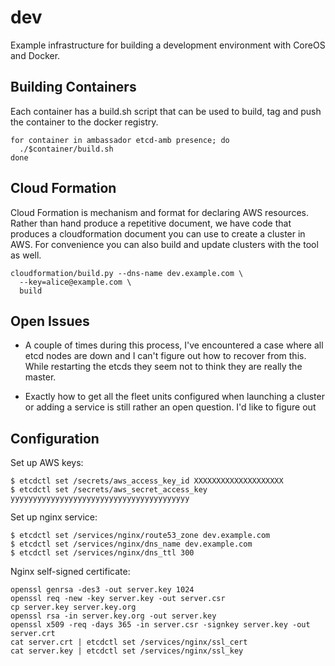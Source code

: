 dev
===

Example infrastructure for building a development environment with CoreOS and 
Docker.

Building Containers
-------------------

Each container has a build.sh script that can be used to build, tag and push
the container to the docker registry. 

    for container in ambassador etcd-amb presence; do
      ./$container/build.sh
    done

Cloud Formation
---------------

Cloud Formation is mechanism and format for declaring AWS resources. Rather than
hand produce a repetitive document, we have code that produces a cloudformation
document you can use to create a cluster in AWS. For convenience you can also 
build and update clusters with the tool as well. 

    cloudformation/build.py --dns-name dev.example.com \
      --key=alice@example.com \
      build

Open Issues
-----------

- A couple of times during this process, I've encountered a case where all
  etcd nodes are down and I can't figure out how to recover from this. While
  restarting the etcds they seem not to think they are really the master.

- Exactly how to get all the fleet units configured when launching a cluster or
  adding a service is still rather an open question. I'd like to figure out 
  
Configuration
-------------

Set up AWS keys:

    $ etcdctl set /secrets/aws_access_key_id XXXXXXXXXXXXXXXXXXXX
    $ etcdctl set /secrets/aws_secret_access_key yyyyyyyyyyyyyyyyyyyyyyyyyyyyyyyyyyyyyyyy
    
Set up nginx service:
    
    $ etcdctl set /services/nginx/route53_zone dev.example.com
    $ etcdctl set /services/nginx/dns_name dev.example.com
    $ etcdctl set /services/nginx/dns_ttl 300
  
Nginx self-signed certificate:

    openssl genrsa -des3 -out server.key 1024
    openssl req -new -key server.key -out server.csr
    cp server.key server.key.org
    openssl rsa -in server.key.org -out server.key
    openssl x509 -req -days 365 -in server.csr -signkey server.key -out server.crt
    cat server.crt | etcdctl set /services/nginx/ssl_cert
    cat server.key | etcdctl set /services/nginx/ssl_key
